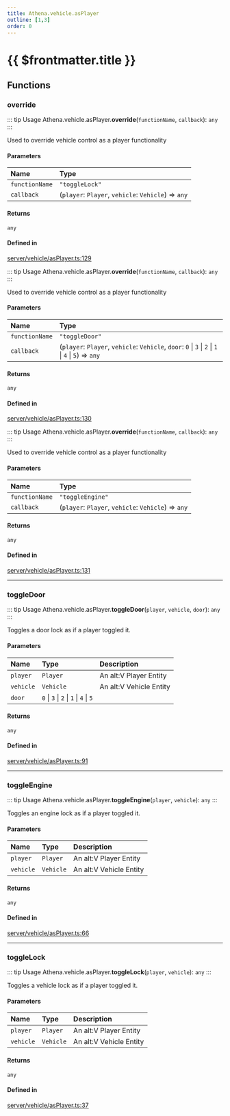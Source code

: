 ```yaml
---
title: Athena.vehicle.asPlayer
outline: [1,3]
order: 0
---
```


# {{ $frontmatter.title }}


## Functions

### override

::: tip Usage
Athena.vehicle.asPlayer.**override**(`functionName`, `callback`): `any`
:::

Used to override vehicle control as a player functionality

#### Parameters

| Name | Type |
| :------ | :------ |
| `functionName` | ``"toggleLock"`` |
| `callback` | (`player`: `Player`, `vehicle`: `Vehicle`) => `any` |

#### Returns

`any`

#### Defined in

[server/vehicle/asPlayer.ts:129](https://github.com/Stuyk/altv-athena/blob/85b158f/src/core/server/vehicle/asPlayer.ts#L129)

::: tip Usage
Athena.vehicle.asPlayer.**override**(`functionName`, `callback`): `any`
:::

Used to override vehicle control as a player functionality

#### Parameters

| Name | Type |
| :------ | :------ |
| `functionName` | ``"toggleDoor"`` |
| `callback` | (`player`: `Player`, `vehicle`: `Vehicle`, `door`: ``0`` \| ``3`` \| ``2`` \| ``1`` \| ``4`` \| ``5``) => `any` |

#### Returns

`any`

#### Defined in

[server/vehicle/asPlayer.ts:130](https://github.com/Stuyk/altv-athena/blob/85b158f/src/core/server/vehicle/asPlayer.ts#L130)

::: tip Usage
Athena.vehicle.asPlayer.**override**(`functionName`, `callback`): `any`
:::

Used to override vehicle control as a player functionality

#### Parameters

| Name | Type |
| :------ | :------ |
| `functionName` | ``"toggleEngine"`` |
| `callback` | (`player`: `Player`, `vehicle`: `Vehicle`) => `any` |

#### Returns

`any`

#### Defined in

[server/vehicle/asPlayer.ts:131](https://github.com/Stuyk/altv-athena/blob/85b158f/src/core/server/vehicle/asPlayer.ts#L131)

___

### toggleDoor

::: tip Usage
Athena.vehicle.asPlayer.**toggleDoor**(`player`, `vehicle`, `door`): `any`
:::

Toggles a door lock as if a player toggled it.

#### Parameters

| Name | Type | Description |
| :------ | :------ | :------ |
| `player` | `Player` | An alt:V Player Entity |
| `vehicle` | `Vehicle` | An alt:V Vehicle Entity |
| `door` | ``0`` \| ``3`` \| ``2`` \| ``1`` \| ``4`` \| ``5`` |  |

#### Returns

`any`

#### Defined in

[server/vehicle/asPlayer.ts:91](https://github.com/Stuyk/altv-athena/blob/85b158f/src/core/server/vehicle/asPlayer.ts#L91)

___

### toggleEngine

::: tip Usage
Athena.vehicle.asPlayer.**toggleEngine**(`player`, `vehicle`): `any`
:::

Toggles an engine lock as if a player toggled it.

#### Parameters

| Name | Type | Description |
| :------ | :------ | :------ |
| `player` | `Player` | An alt:V Player Entity |
| `vehicle` | `Vehicle` | An alt:V Vehicle Entity |

#### Returns

`any`

#### Defined in

[server/vehicle/asPlayer.ts:66](https://github.com/Stuyk/altv-athena/blob/85b158f/src/core/server/vehicle/asPlayer.ts#L66)

___

### toggleLock

::: tip Usage
Athena.vehicle.asPlayer.**toggleLock**(`player`, `vehicle`): `any`
:::

Toggles a vehicle lock as if a player toggled it.

#### Parameters

| Name | Type | Description |
| :------ | :------ | :------ |
| `player` | `Player` | An alt:V Player Entity |
| `vehicle` | `Vehicle` | An alt:V Vehicle Entity |

#### Returns

`any`

#### Defined in

[server/vehicle/asPlayer.ts:37](https://github.com/Stuyk/altv-athena/blob/85b158f/src/core/server/vehicle/asPlayer.ts#L37)
